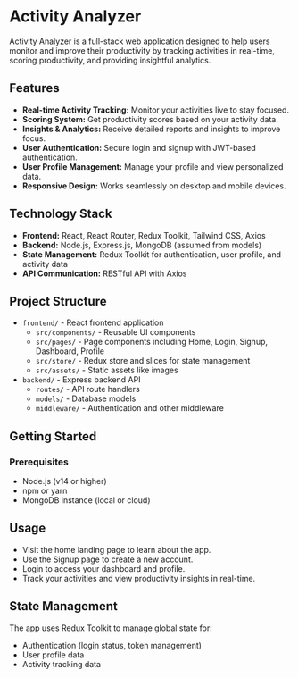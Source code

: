 # Activity Analyzer

Activity Analyzer is a full-stack web application designed to help users monitor and improve their productivity by tracking activities in real-time, scoring productivity, and providing insightful analytics.

## Features

- **Real-time Activity Tracking:** Monitor your activities live to stay focused.
- **Scoring System:** Get productivity scores based on your activity data.
- **Insights & Analytics:** Receive detailed reports and insights to improve focus.
- **User Authentication:** Secure login and signup with JWT-based authentication.
- **User Profile Management:** Manage your profile and view personalized data.
- **Responsive Design:** Works seamlessly on desktop and mobile devices.

## Technology Stack

- **Frontend:** React, React Router, Redux Toolkit, Tailwind CSS, Axios
- **Backend:** Node.js, Express.js, MongoDB (assumed from models)
- **State Management:** Redux Toolkit for authentication, user profile, and activity data
- **API Communication:** RESTful API with Axios

## Project Structure

- `frontend/` - React frontend application
  - `src/components/` - Reusable UI components
  - `src/pages/` - Page components including Home, Login, Signup, Dashboard, Profile
  - `src/store/` - Redux store and slices for state management
  - `src/assets/` - Static assets like images
- `backend/` - Express backend API
  - `routes/` - API route handlers
  - `models/` - Database models
  - `middleware/` - Authentication and other middleware

## Getting Started

### Prerequisites

- Node.js (v14 or higher)
- npm or yarn
- MongoDB instance (local or cloud)





## Usage

- Visit the home landing page to learn about the app.
- Use the Signup page to create a new account.
- Login to access your dashboard and profile.
- Track your activities and view productivity insights in real-time.

## State Management

The app uses Redux Toolkit to manage global state for:

- Authentication (login status, token management)
- User profile data
- Activity tracking data


